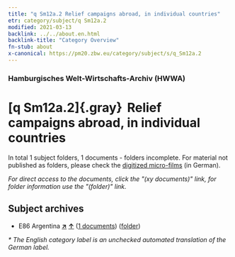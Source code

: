 ```yaml
---
title: "q Sm12a.2 Relief campaigns abroad, in individual countries"
etr: category/subject/q Sm12a.2
modified: 2021-03-13
backlink: ../../about.en.html
backlink-title: "Category Overview"
fn-stub: about
x-canonical: https://pm20.zbw.eu/category/subject/s/q_Sm12a.2
---
```


### Hamburgisches Welt-Wirtschafts-Archiv (HWWA)
# [q Sm12a.2]{.gray}&#8201; Relief campaigns abroad, in individual countries&#160; 





In total 1 subject folders, 1 documents - folders incomplete.
For material not published as folders, please check the [digitized micro-films](/film/h1_sh.de.html) (in German).

_For direct access to the documents, click the "(xy documents)" link, for folder information use the "(folder)" link._

## Subject archives


- E86 Argentina [**&nearr;**](../../../geo/i/141692/about.en.html "Argentina (all folders)") [**&uarr;**](../../../geo/about.en.html#E86 "Country category system") (<a href="https://pm20.zbw.eu/dfgview/sh/141692,145958" title="about: Argentina : Relief campaigns abroad, in individual countries" target="_blank">1 documents</a>) ([folder](../../../../folder/sh/1416xx/141692/1459xx/145958/about.en.html))


_* The English category label is an unchecked automated translation of the German label._

